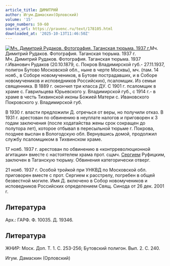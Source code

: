 ```yaml
---
article_title: ДИМИТРИЙ
author: Игум.Дамаскин(Орловский)
volume: '15'
page_numbers: 59-60
source_url: https://pravenc.ru/text/178105.html
downloaded_at: '2025-10-13T11:46:50Z'
---
```


[![Мч. Димитрий Рудаков. Фотография. Таганская тюрьма. 1937 г.](https://pravenc.ru/data/560/483/1234/i200.jpg "Кликните для увеличения картинки")](https://pravenc.ru/data/560/483/1234/i400.jpg)Мч. Димитрий Рудаков. Фотография. Таганская тюрьма. 1937 г.  
Мч. Димитрий Рудаков. Фотография. Таганская тюрьма. 1937 г.Иванович Рудаков (20.10.1879, с. Покров Владимирской губ.- 27.11.1937, полигон Бутово Московской обл., ныне в черте Москвы), мч. (пам. 14 нояб., в Соборе новомучеников, в Бутове пострадавших, и в Соборе новомучеников и исповедников Российских), псаломщик. Из семьи священника. В 1889 г. окончил три класса ДУ. С 1901 г. псаломщик в храме с. Гаврильцева Юрьевского у. Владимирской губ., с 1914 г.- в храме в честь Тихвинской иконы Божией Матери с. Ивановского Покровского у. Владимирской губ.

В 1930 г. власти предложили Д. отречься от веры, но получили отказ. В 1931 г. арестован по обвинению в неуплате налогов и приговорен к 3 годам заключения (после ходатайства жены срок сокращен до полутора лет), которое отбывал в пересыльной тюрьме г. Покрова, позднее выслан в Вологодскую обл. Вернувшись домой, продолжил службу псаломщиком в Тихвинском храме.

17 нояб. 1937 г. арестован по обвинению в «контрреволюционной агитации» вместе с настоятелем храма прот. сщмч. [Сергием](https://pravenc.ru/text/Сергием.html) Руфицким, заключен в Таганскую тюрьму. Обвинения категорически отверг.

21 нояб. 1937 г. Особой тройкой при УНКВД по Московской обл. приговорен вместе с прот. Сергием к расстрелу, погребен в общей безвестной могиле. Имя Д. включено в Собор новомучеников и исповедников Российских определением Свящ. Синода от 26 дек. 2001 г.

## Литература

Арх.: ГАРФ. Ф. 10035. Д. 19346.

## Литература

ЖНИР: Моск. Доп. Т. 1. С. 253-256; Бутовский полигон. Вып. 2. С. 240.

Игум.   Дамаскин   (Орловский)
